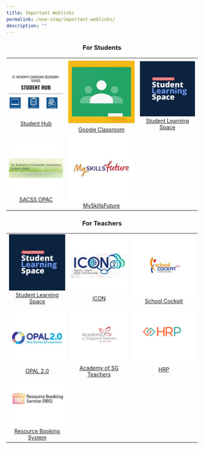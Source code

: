 ```yaml
---
title: Important Weblinks
permalink: /one-stop/important-weblinks/
description: ""
---
```



### <center>For Students</center>

|   |   |   |
|:---:|:---:|:---:|
| ![](/images/One%20stop/SACSS-Student-Hub.jpg) <a href="https://sites.google.com/moe.edu.sg/sacssstudenthub" target="_blank">Student Hub</a> | ![](/images/One%20stop/Google-Classroom-1.jpg) <a href="https://classroom.google.com/u/0/h" target="_blank">Google Classroom</a> | ![](/images/One%20stop/SLS.jpg) <a href="https://vle.learning.moe.edu.sg/login" target="_blank">Student Learning Space</a> |
| ![](/images/One%20stop/SACSS-OPAC.jpg) <a href="https://schoolibrary.moe.edu.sg/stanthonyscanossiansec/cgi-bin/spydus.exe/MSGTRN/WPAC/HOME" target="_blank">SACSS OPAC</a> | ![](/images/One%20stop/MySkillsFuture.jpg) <a href="https://www.myskillsfuture.gov.sg/content/student/en/secondary.html" target="_blank">MySkillsFuture</a> |   |

### <center>For Teachers</center>

|   |   |   |
|:---:|:---:|:---:|
| ![](/images/One%20stop/SLS.jpg) <a href="https://vle.learning.moe.edu.sg/login" target="_blank">Student Learning Space</a> |  ![](/images/One%20stop/ICON-Email.jpg) <a href="https://icon.moe.edu.sg/" target="_blank">iCON</a> |![](/images/One%20stop/School-Cockpit.jpg) <a href="https://schoolcockpit.moe.gov.sg/" target="_blank">School Cockpit</a>   |
| ![](/images/One%20stop/OPAL-20.jpg)<a href="https://idm.opal2.moe.edu.sg/Account/Login?returnurl=%2F" target="_blank">OPAL 2.0</a>   | ![](/images/One%20stop/Academy-Of-SG-Teachers-1.jpg) <a href="https://academyofsingaporeteachers.moe.edu.sg/" target="_blank">Academy of SG Teachers</a>   | ![](/images/One%20stop/Picture1.jpg) <a href="https://www.hrp.gov.sg/hrp/#/" target="_blank">HRP</a> |
|  ![](/images/One%20stop/RBS.jpg)<a href="https://rbs.avero-tech.com/login.html" >Resource Booking System</a> |   |   |
